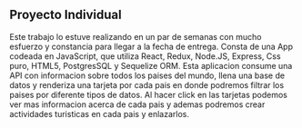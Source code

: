 
## Proyecto Individual

Este trabajo lo estuve realizando en un par de semanas con mucho esfuerzo y constancia para llegar a la fecha de entrega. Consta de una App codeada en JavaScript, que utiliza React, Redux, Node.JS, Express, Css puro, HTML5, PostgresSQL y Sequelize ORM. Esta aplicacion consume una API con informacion sobre todos los paises del mundo, llena una base de datos  y renderiza una tarjeta por cada pais en donde podremos filtrar los paises por diferente tipos de datos. Al hacer click en las tarjetas podemos ver mas informacion acerca de cada pais y ademas podremos crear actividades turisticas en cada pais y enlazarlos.
